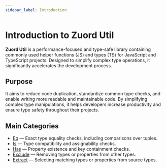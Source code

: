 ```yaml
---
sidebar_label: Introduction
---
```


# Introduction to Zuord Util

**Zuord Util** is a performance-focused and type-safe library containing commonly used helper functions (JS) and types (TS) for JavaScript and TypeScript projects. Designed to simplify complex type operations, it significantly accelerates the development process.

## Purpose

It aims to reduce code duplication, standardize common type checks, and enable writing more readable and maintainable code. By simplifying complex type manipulations, it helps developers increase productivity and ensure type safety throughout their projects.

## Main Categories

- [Eq](../util/types/eq) — Exact type equality checks, including comparisons over tuples.  
- [Is](../util/types/is) — Type compatibility and assignability checks.  
- [Has](../util/types/has) — Property existence and key containment checks.  
- [Exclude](../util/types/exclude) — Removing types or properties from other types.  
- [Extract](../util/types/extract) — Selecting matching types or properties from source types.